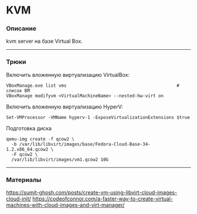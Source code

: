 # KVM

### Описание

kvm server на базе Virtual Box.

---

### Трюки

Включить вложенную виртуализацию VirtualBox:

```
VBoxManage.exe list vms                                          # список ВМ
VBoxManage modifyvm <VirtualMachineName> --nested-hw-virt on
```

Включить вложенную виртуализацию HyperV:

```
Set-VMProcessor -VMName hyperv-1 -ExposeVirtualizationExtensions $true
```

Подготовка диска

```
qemu-img create -f qcow2 \
  -b /var/lib/libvirt/images/base/Fedora-Cloud-Base-34-1.2.x86_64.qcow2 \
  -F qcow2 \
  /var/lib/libvirt/images/vm1.qcow2 10G
```

---

### Материалы

https://sumit-ghosh.com/posts/create-vm-using-libvirt-cloud-images-cloud-init/
https://codeofconnor.com/a-faster-way-to-create-virtual-machines-with-cloud-images-and-virt-manager/